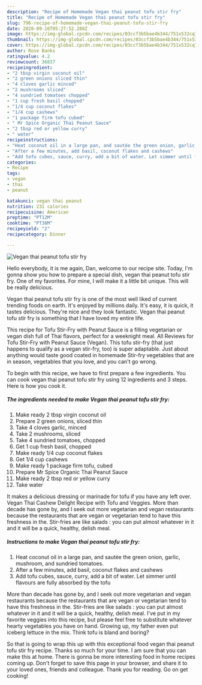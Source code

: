 ```yaml
---
description: "Recipe of Homemade Vegan thai peanut tofu stir fry"
title: "Recipe of Homemade Vegan thai peanut tofu stir fry"
slug: 796-recipe-of-homemade-vegan-thai-peanut-tofu-stir-fry
date: 2020-09-16T05:27:52.288Z
image: https://img-global.cpcdn.com/recipes/03ccf3b5bae4b344/751x532cq70/vegan-thai-peanut-tofu-stir-fry-recipe-main-photo.jpg
thumbnail: https://img-global.cpcdn.com/recipes/03ccf3b5bae4b344/751x532cq70/vegan-thai-peanut-tofu-stir-fry-recipe-main-photo.jpg
cover: https://img-global.cpcdn.com/recipes/03ccf3b5bae4b344/751x532cq70/vegan-thai-peanut-tofu-stir-fry-recipe-main-photo.jpg
author: Rose Banks
ratingvalue: 4.2
reviewcount: 36837
recipeingredient:
- "2 tbsp virgin coconut oil"
- "2 green onions sliced thin"
- "4 cloves garlic minced"
- "2 mushrooms sliced"
- "4 sundried tomatoes chopped"
- "1 cup fresh basil chopped"
- "1/4 cup coconut flakes"
- "1/4 cup cashews"
- "1 package firm tofu cubed"
- " Mr Spice Organic Thai Peanut Sauce"
- "2 tbsp red or yellow curry"
- " water"
recipeinstructions:
- "Heat coconut oil in a large pan, and sautée the green onion, garlic, mushroom, and sundried tomatoes."
- "After a few minutes, add basil, coconut flakes and cashews"
- "Add tofu cubes, sauce, curry, add a bit of water. Let simmer until flavours are fully absorbed by the tofu"
categories:
- Recipe
tags:
- vegan
- thai
- peanut

katakunci: vegan thai peanut 
nutrition: 231 calories
recipecuisine: American
preptime: "PT12M"
cooktime: "PT38M"
recipeyield: "2"
recipecategory: Dinner

---
```



![Vegan thai peanut tofu stir fry](https://img-global.cpcdn.com/recipes/03ccf3b5bae4b344/751x532cq70/vegan-thai-peanut-tofu-stir-fry-recipe-main-photo.jpg)

Hello everybody, it is me again, Dan, welcome to our recipe site. Today, I'm gonna show you how to prepare a special dish, vegan thai peanut tofu stir fry. One of my favorites. For mine, I will make it a little bit unique. This will be really delicious.

Vegan thai peanut tofu stir fry is one of the most well liked of current trending foods on earth. It's enjoyed by millions daily. It's easy, it is quick, it tastes delicious. They're nice and they look fantastic. Vegan thai peanut tofu stir fry is something that I have loved my entire life.

This recipe for Tofu Stir-Fry with Peanut Sauce is a filling vegetarian or vegan dish full of Thai flavors, perfect for a weeknight meal. All Reviews for Tofu Stir-Fry with Peanut Sauce (Vegan). This tofu stir-fry (that just happens to qualify as a vegan stir-fry, too) is super adaptable. Just about anything would taste good coated in homemade Stir-fry vegetables that are in season, vegetables that you love‚ and you can&#39;t go wrong.


To begin with this recipe, we have to first prepare a few ingredients. You can cook vegan thai peanut tofu stir fry using 12 ingredients and 3 steps. Here is how you cook it.

<!--inarticleads1-->

##### The ingredients needed to make Vegan thai peanut tofu stir fry:

1. Make ready 2 tbsp virgin coconut oil
1. Prepare 2 green onions, sliced thin
1. Take 4 cloves garlic, minced
1. Take 2 mushrooms, sliced
1. Take 4 sundried tomatoes, chopped
1. Get 1 cup fresh basil, chopped
1. Make ready 1/4 cup coconut flakes
1. Get 1/4 cup cashews
1. Make ready 1 package firm tofu, cubed
1. Prepare  Mr Spice Organic Thai Peanut Sauce
1. Make ready 2 tbsp red or yellow curry
1. Take  water


It makes a delicious dressing or marinade for tofu if you have any left over. Vegan Thai Cashew Delight Recipe with Tofu and Veggies. More than decade has gone by, and I seek out more vegetarian and vegan restaurants because the restaurants that are vegan or vegetarian tend to have this freshness in the. Stir-fries are like salads : you can put almost whatever in it and it will be a quick, healthy, delish meal. 

<!--inarticleads2-->

##### Instructions to make Vegan thai peanut tofu stir fry:

1. Heat coconut oil in a large pan, and sautée the green onion, garlic, mushroom, and sundried tomatoes.
1. After a few minutes, add basil, coconut flakes and cashews
1. Add tofu cubes, sauce, curry, add a bit of water. Let simmer until flavours are fully absorbed by the tofu


More than decade has gone by, and I seek out more vegetarian and vegan restaurants because the restaurants that are vegan or vegetarian tend to have this freshness in the. Stir-fries are like salads : you can put almost whatever in it and it will be a quick, healthy, delish meal. I&#39;ve put in my favorite veggies into this recipe, but please feel free to substitute whatever hearty vegetables you have on hand. Growing up, my father even put iceberg lettuce in the mix. Think tofu is bland and boring? 

So that is going to wrap this up with this exceptional food vegan thai peanut tofu stir fry recipe. Thanks so much for your time. I am sure that you can make this at home. There is gonna be more interesting food in home recipes coming up. Don't forget to save this page in your browser, and share it to your loved ones, friends and colleague. Thank you for reading. Go on get cooking!
